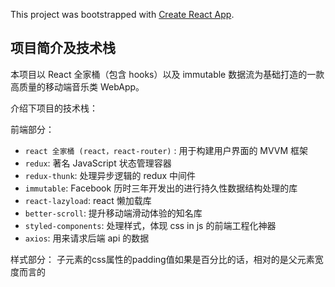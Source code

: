 This project was bootstrapped with [Create React App](https://github.com/facebook/create-react-app).

## 项目简介及技术栈

本项目以 React 全家桶（包含 hooks）以及 immutable 数据流为基础打造的一款高质量的移动端音乐类 WebApp。

介绍下项目的技术栈：

前端部分：

- `react 全家桶 (react，react-router)` : 用于构建用户界面的 MVVM 框架
- `redux`: 著名 JavaScript 状态管理容器
- `redux-thunk`: 处理异步逻辑的 redux 中间件
- `immutable`: Facebook 历时三年开发出的进行持久性数据结构处理的库
- `react-lazyload`: react 懒加载库
- `better-scroll`: 提升移动端滑动体验的知名库
- `styled-components`: 处理样式，体现 css in js 的前端工程化神器
- `axios`: 用来请求后端 api 的数据

样式部分：
子元素的css属性的padding值如果是百分比的话，相对的是父元素宽度而言的